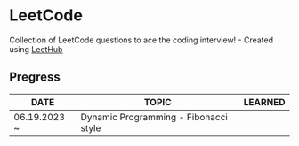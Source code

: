 # LeetCode
Collection of LeetCode questions to ace the coding interview! - Created using [LeetHub](https://github.com/QasimWani/LeetHub)

## Pregress
|DATE|TOPIC|LEARNED|
|----|-----|-------|
|06.19.2023 ~ |Dynamic Programming - Fibonacci style||
